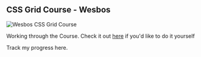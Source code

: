 ## CSS Grid Course - Wesbos

![Wesbos CSS Grid Course](https://camo.githubusercontent.com/efc6c9f23f43e343d788a4045b9f70d4e05ccb9c/68747470733a2f2f7265732e636c6f7564696e6172792e636f6d2f776573626f732f696d6167652f75706c6f61642f76313531353532343435322f475249442d736f6369616c2d73686172655f776c667a6b332e706e67)

Working through the Course. Check it out [here](https://cssgrid.io/) if you'd like to do it yourself

Track my progress here.
